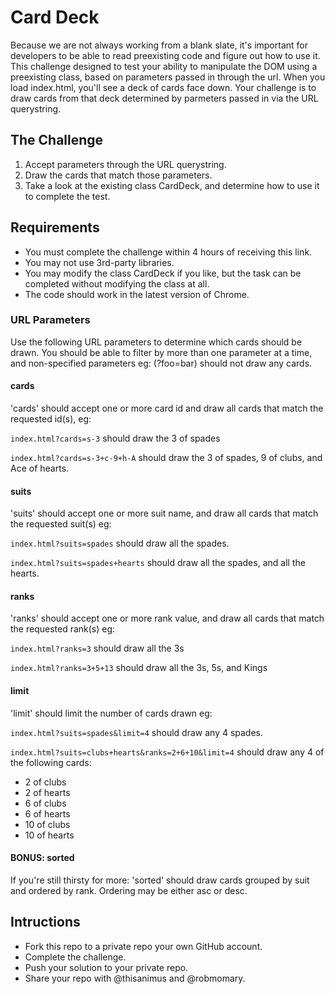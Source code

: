 
# Card Deck

Because we are not always working from a blank slate, it's important for developers to be able to read preexisting code and figure out how to use it. This challenge designed to test your ability to manipulate the DOM using a preexisting class, based on parameters passed in through the url. When you load index.html, you'll see a deck of cards face down. Your challenge is to draw cards from that deck determined by parmeters passed in via the URL querystring.


## The Challenge

1. Accept parameters through the URL querystring.
2. Draw the cards that match those parameters.
3. Take a look at the existing class CardDeck, and determine how to use it to complete the test.
  

## Requirements

- You must complete the challenge within 4 hours of receiving this link.
- You may not use 3rd-party libraries.
- You may modify the class CardDeck if you like, but the task can be completed without modifying the class at all.
- The code should work in the latest version of Chrome.
  

### URL Parameters
Use the following URL parameters to determine which cards should be drawn.  You should be able to filter by more than one parameter at a time, and non-specified parameters eg: (?foo=bar) should not draw any cards.

#### cards

'cards' should accept one or more card id and draw all cards that match the requested id(s), eg: 

`index.html?cards=s-3` should draw the 3 of spades

`index.html?cards=s-3+c-9+h-A` should draw the 3 of spades, 9 of clubs, and Ace of hearts.

#### suits

'suits' should accept one or more suit name, and draw all cards that match the requested suit(s) eg:

 `index.html?suits=spades` should draw all the spades.

 `index.html?suits=spades+hearts` should draw all the spades, and all the hearts.
 
#### ranks

'ranks' should accept one or more rank value, and draw all cards that match the requested rank(s) eg:

 `index.html?ranks=3` should draw all the 3s

 `index.html?ranks=3+5+13` should draw all the 3s, 5s, and Kings

#### limit

'limit' should limit the number of cards drawn eg:

 `index.html?suits=spades&limit=4` should draw any 4 spades.

 `index.html?suits=clubs+hearts&ranks=2+6+10&limit=4` should draw any 4 of the following cards: 
 
 - 2 of clubs
 - 2 of hearts
 - 6 of clubs
 - 6 of hearts
 - 10 of clubs
 - 10 of hearts

#### BONUS: sorted

If you're still thirsty for more:
'sorted' should draw cards grouped by suit and ordered by rank.  Ordering may be either asc or desc.
  

## Intructions

- Fork this repo to a private repo your own GitHub account.
- Complete the challenge.
- Push your solution to your private repo.
- Share your repo with @thisanimus and @robmomary.